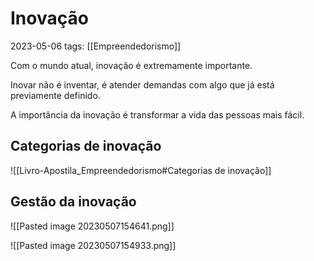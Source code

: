 # Inovação
2023-05-06
tags: [[Empreendedorismo]]

Com o mundo atual, inovação é extremamente importante.

Inovar não é inventar, é atender demandas com algo que já está previamente definido.

A importância da inovação é transformar a vida das pessoas mais fácil.

## Categorias de inovação

![[Livro-Apostila_Empreendedorismo#Categorias de inovação]] 

## Gestão da inovação


![[Pasted image 20230507154641.png]]

![[Pasted image 20230507154933.png]]
